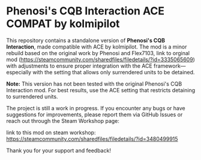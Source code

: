 # Phenosi's CQB Interaction ACE COMPAT by kolmipilot

This repository contains a standalone version of **Phenosi's CQB Interaction**, made compatible with ACE by kolmipilot. The mod is a minor rebuild based on the original work by Phenosi and Flex7103, link to orginal mod (https://steamcommunity.com/sharedfiles/filedetails/?id=3335065609) with adjustments to ensure proper integration with the ACE framework—especially with the setting that allows only surrendered units to be detained.

**Note:** This version has not been tested with the original Phenosi's CQB Interaction mod. For best results, use the ACE setting that restricts detaining to surrendered units.

The project is still a work in progress. If you encounter any bugs or have suggestions for improvements, please report them via GitHub Issues or reach out through the Steam Workshop page:  

link to this mod on steam workshop: https://steamcommunity.com/sharedfiles/filedetails/?id=3480499915

Thank you for your support and feedback!